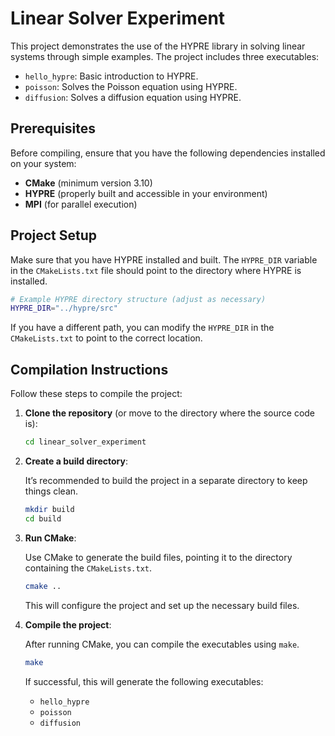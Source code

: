 
# Linear Solver Experiment

This project demonstrates the use of the HYPRE library in solving linear systems through simple examples. The project includes three executables:
- `hello_hypre`: Basic introduction to HYPRE.
- `poisson`: Solves the Poisson equation using HYPRE.
- `diffusion`: Solves a diffusion equation using HYPRE.

## Prerequisites

Before compiling, ensure that you have the following dependencies installed on your system:

- **CMake** (minimum version 3.10)
- **HYPRE** (properly built and accessible in your environment)
- **MPI** (for parallel execution)

## Project Setup

Make sure that you have HYPRE installed and built. The `HYPRE_DIR` variable in the `CMakeLists.txt` file should point to the directory where HYPRE is installed.

```bash
# Example HYPRE directory structure (adjust as necessary)
HYPRE_DIR="../hypre/src"
```

If you have a different path, you can modify the `HYPRE_DIR` in the `CMakeLists.txt` to point to the correct location.

## Compilation Instructions

Follow these steps to compile the project:

1. **Clone the repository** (or move to the directory where the source code is):
   
   ```bash
   cd linear_solver_experiment
   ```

2. **Create a build directory**:
   
   It’s recommended to build the project in a separate directory to keep things clean.

   ```bash
   mkdir build
   cd build
   ```

3. **Run CMake**:

   Use CMake to generate the build files, pointing it to the directory containing the `CMakeLists.txt`.

   ```bash
   cmake ..
   ```

   This will configure the project and set up the necessary build files.

4. **Compile the project**:

   After running CMake, you can compile the executables using `make`.

   ```bash
   make
   ```

   If successful, this will generate the following executables:
   - `hello_hypre`
   - `poisson`
   - `diffusion`
